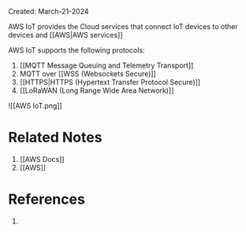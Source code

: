 Created: March-21-2024

AWS IoT provides the Cloud services that connect IoT devices to other devices and [[AWS|AWS services]]

AWS IoT supports the following protocols:

1. [[MQTT Message Queuing and Telemetry Transport]]
2. MQTT over [[WSS (Websockets Secure)]]
3. [[HTTPS|HTTPS (Hypertext Transfer Protocol Secure)]]
4. [[LoRaWAN (Long Range Wide Area Network)]]

![[AWS IoT.png]]
# Related Notes

1. [[AWS Docs]]
2. [[AWS]]
# References

1. 